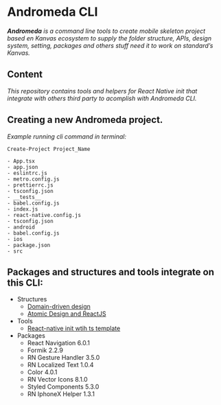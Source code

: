 # Andromeda CLI

***Andromeda** is a command line tools to create mobile skeleton project based en Kanvas ecosystem  to supply the folder structure, APIs, design system, setting, packages and others stuff need it to work on standard’s Kanvas.*

## Content
*This repository contains tools and helpers for React Native init that integrate with others third party to acomplish with Andromeda CLI.*


 ## Creating a new Andromeda project.


*Example running cli command in terminal:*
```
Create-Project Project_Name
```
```
- App.tsx
- app.json
- eslintrc.js
- metro.config.js
- prettierrc.js
- tsconfig.json
- __tests__
- babel.config.js 
- index.js
- react-native.config.js 
- tsconfig.json
- android 
- babel.config.js
- ios  
- package.json 
- src
```

## Packages and structures and tools integrate on this CLI:
- Structures
  - [Domain-driven design](https://dev.to/stevescruz/domain-driven-design-ddd-file-structure-4pja)
  - [Atomic Design and ReactJS](https://danilowoz.com/blog/atomic-design-with-react) 
- Tools
  - [React-native init wtih ts template](https://reactnative.dev/docs/typescript)
- Packages
  - React Navigation 6.0.1
  - Formik 2.2.9
  - RN Gesture Handler 3.5.0
  - RN Localized Text 1.0.4
  - Color 4.0.1
  - RN Vector Icons 8.1.0
  - Styled Components 5.3.0
  - RN IphoneX Helper 1.3.1
  
